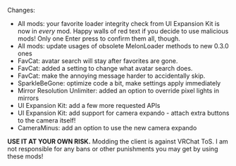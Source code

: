 Changes:
 * All mods: your favorite loader integrity check from UI Expansion Kit is now in *every* mod. Happy walls of red text if you decide to use malicious mods! Only one Enter press to confirm them all, though.
 * All mods: update usages of obsolete MelonLoader methods to new 0.3.0 ones
 * FavCat: avatar search will stay after favorites are gone. 
 * FavCat: added a setting to change what avatar search does. 
 * FavCat: make the annoying message harder to accidentally skip. 
 * SparkleBeGone: optimize code a bit, make settings apply immediately
 * Mirror Resolution Unlimiter: added an option to override pixel lights in mirrors
 * UI Expansion Kit: add a few more requested APIs
 * UI Expansion Kit: add support for camera expando - attach extra buttons to the camera itself!
 * CameraMinus: add an option to use the new camera expando

**USE IT AT YOUR OWN RISK.** Modding the client is against VRChat ToS. I am not responsible for any bans or other punishments you may get by using these mods!